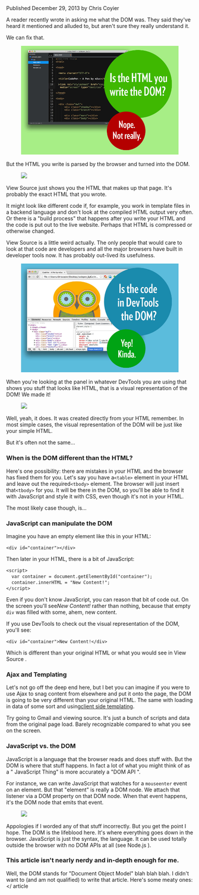 <article class="module" id="post-159225">
Published <time datetime="2013-12-29"> December 29, 2013 </time> by Chris
Coyier

A reader recently wrote in asking me what the DOM was. They said they've heard
it mentioned and alluded to, but aren't sure they really understand it.

We can fix that. <figure id="post-159227 media-159227" class="align-none">

![Is HTML the DOM? Not really.][1]</figure>
But the HTML you write is parsed by the browser and turned into the DOM.<figure
id="post-159228 media-159228" class="align-none
">

![][2]</figure>
View Source just shows you the HTML that makes up that page. It's probably the
exact HTML that you wrote.

It might look like different code if, for example, you work in template files
in a backend language and don't look at the compiled HTML output very often. Or 
there is a "build process" that happens after you write your HTML and the code 
is put out to the live website. Perhaps that HTML is compressed or otherwise 
changed.

View Source is a little weird actually. The only people that would care to look
at that code are developers and all the major browsers have built in developer 
tools now. It has probably out-lived its usefulness.<figure id="post-159229
media-159229" class="align-none
">

![Is DevTools the DOM? Yep.][3]</figure>
When you're looking at the panel in whatever DevTools you are using that shows
you stuff that looks like HTML, that is a visual representation of the DOM! We 
made it!<figure id="post-159230 media-159230" class="align-none">

![][4]</figure>
Well, yeah, it does. It was created directly from your HTML remember. In most
simple cases, the visual representation of the DOM will be just like your simple
HTML.

But it's often not the same...

### When is the DOM different than the HTML?

Here's one possibility: there are mistakes in your HTML and the browser has
fixed them for you. Let's say you have a`<table>` element in your HTML
and leave out the required`<tbody>` element. The browser will just insert
that`<tbody>` for you. It will be there in the DOM, so you'll be able to
find it with JavaScript and style it with CSS, even though it's not in your HTML.

The most likely case though, is...

### JavaScript can manipulate the DOM

Imagine you have an empty element like this in your HTML:

    <div id="container"></div>

Then later in your HTML, there is a bit of JavaScript:

    <script>
      var container = document.getElementById("container");
      container.innerHTML = "New Content!";
    </script>

Even if you don't know JavaScript, you can reason that bit of code out. On the
screen you'll see*New Content!* rather than nothing, because that empty `div`
was filled with some, ahem, new content.

If you use DevTools to check out the visual representation of the DOM, you'll
see:

    <div id="container">New Content!</div>

Which is different than your original HTML or what you would see in View Source
.

### Ajax and Templating

Let's not go off the deep end here, but I bet you can imagine if you were to
use Ajax to snag content from elsewhere and put it onto the page, the DOM is 
going to be very different than your original HTML. The same with loading in 
data of some sort and using[client side templating][5]. 

Try going to Gmail and viewing source. It's just a bunch of scripts and data
from the original page load. Barely recognizable compared to what you see on the
screen.

### JavaScript vs. the DOM

JavaScript is a language that the browser reads and does stuff with. But the
DOM is where that stuff happens. In fact a lot of what you might think of as a "
JavaScript Thing" is more accurately a "DOM API
". 

For instance, we can write JavaScript that watches for a `mouseenter` event on
an element. But that "element" is really a DOM node. We attach that listener via
a DOM property on that DOM node. When that event happens, it's the DOM node that
emits that event.<figure id="post-159232 media-159232" class="align-none">

![][6]</figure>
Appologies if I worded any of that stuff incorrectly. But you get the point I
hope. The DOM is the lifeblood here. It's where everything goes down in the 
browser. JavaScript is just the syntax, the language. It can be used totally 
outside the browser with no DOM APIs at all (see Node.js
).

### This article isn't nearly nerdy and in-depth enough for me.

Well, the DOM stands for "Document Object Model" blah blah blah. I didn't want
to (and am not qualified) to write that article. Here's some meaty ones:</
article
>

 [1]: img/is-html-the-dom.jpg
 [2]: img/view-source-no.jpg
 [3]: img/devtools-dom.jpg
 [4]: img/looks-like-html.jpg

 [5]: http://css-tricks.com/video-screencasts/127-basics-of-javascript-templating/
 [6]: img/dom-dom-dom-dom.jpg